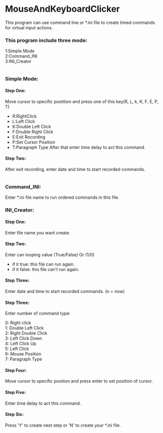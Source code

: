 # MouseAndKeyboardClicker

This program can use command line or \*.ini file to create timed commands for virtual input actions.

### This program include three mode:
1:Simple Mode<br>
2:Command_INI<br>
3:INI_Creator<br>

#
### Simple Mode:
#### Step One:
Move cursor to specific postition and press one of this key(R, L, k, K, F, E, P, T)
* R:RightClick
* L:Left Click
* K:Double Left Click
* F:Double Right Click
* E:Exit Rocording
* P:Set Cursor Position
* T:Paragraph Type
After that enter time delay to act this command.
#### Step Two:
After exit recording, enter date and time to start recorded commands.
#
### Command_INI:
Enter \*.ini file name to run ordered commands in this file.

### INI_Creator:
#### Step One:
Enter file name you want create.
#### Step Two:
Enter can looping value (True/False) Or (1/0)
* if it true: this file can run again.
* if it false: this file can't run again.
#### Step Three:
Enter date and time to start recorded commands. (n = now)
#### Step Three:
Enter number of command type:

0: Right click <br>
1: Double Left Click <br>
2: Right Double Click <br>
3: Left Click Down <br>
4: Left Click Up <br>
5: Left Click <br>
6: Mouse Position <br>
7: Paragraph Type <br>

#### Step Four:
Move cursor to specific position and press enter to set position of cursor.
#### Step Five:
Enter time delay to act this command.
#### Step Six:
Press 'Y' to create next step or 'N' to create your \*.ini file.
